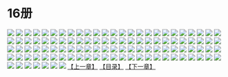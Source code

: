 # 16册
![](https://mao.mhtupian.com/uploads/img/7563/111245/1.jpg)
![](https://mao.mhtupian.com/uploads/img/7563/111245/2.jpg)
![](https://mao.mhtupian.com/uploads/img/7563/111245/3.jpg)
![](https://mao.mhtupian.com/uploads/img/7563/111245/4.jpg)
![](https://mao.mhtupian.com/uploads/img/7563/111245/5.jpg)
![](https://mao.mhtupian.com/uploads/img/7563/111245/6.jpg)
![](https://mao.mhtupian.com/uploads/img/7563/111245/7.jpg)
![](https://mao.mhtupian.com/uploads/img/7563/111245/8.jpg)
![](https://mao.mhtupian.com/uploads/img/7563/111245/9.jpg)
![](https://mao.mhtupian.com/uploads/img/7563/111245/10.jpg)
![](https://mao.mhtupian.com/uploads/img/7563/111245/11.jpg)
![](https://mao.mhtupian.com/uploads/img/7563/111245/12.jpg)
![](https://mao.mhtupian.com/uploads/img/7563/111245/13.jpg)
![](https://mao.mhtupian.com/uploads/img/7563/111245/14.jpg)
![](https://mao.mhtupian.com/uploads/img/7563/111245/15.jpg)
![](https://mao.mhtupian.com/uploads/img/7563/111245/16.jpg)
![](https://mao.mhtupian.com/uploads/img/7563/111245/17.jpg)
![](https://mao.mhtupian.com/uploads/img/7563/111245/18.jpg)
![](https://mao.mhtupian.com/uploads/img/7563/111245/19.jpg)
![](https://mao.mhtupian.com/uploads/img/7563/111245/20.jpg)
![](https://mao.mhtupian.com/uploads/img/7563/111245/21.jpg)
![](https://mao.mhtupian.com/uploads/img/7563/111245/22.jpg)
![](https://mao.mhtupian.com/uploads/img/7563/111245/23.jpg)
![](https://mao.mhtupian.com/uploads/img/7563/111245/24.jpg)
![](https://mao.mhtupian.com/uploads/img/7563/111245/25.jpg)
![](https://mao.mhtupian.com/uploads/img/7563/111245/26.jpg)
![](https://mao.mhtupian.com/uploads/img/7563/111245/27.jpg)
![](https://mao.mhtupian.com/uploads/img/7563/111245/28.jpg)
![](https://mao.mhtupian.com/uploads/img/7563/111245/29.jpg)
![](https://mao.mhtupian.com/uploads/img/7563/111245/30.jpg)
![](https://mao.mhtupian.com/uploads/img/7563/111245/31.jpg)
![](https://mao.mhtupian.com/uploads/img/7563/111245/32.jpg)
![](https://mao.mhtupian.com/uploads/img/7563/111245/33.jpg)
![](https://mao.mhtupian.com/uploads/img/7563/111245/34.jpg)
![](https://mao.mhtupian.com/uploads/img/7563/111245/35.jpg)
![](https://mao.mhtupian.com/uploads/img/7563/111245/36.jpg)
![](https://mao.mhtupian.com/uploads/img/7563/111245/37.jpg)
![](https://mao.mhtupian.com/uploads/img/7563/111245/38.jpg)
![](https://mao.mhtupian.com/uploads/img/7563/111245/39.jpg)
![](https://mao.mhtupian.com/uploads/img/7563/111245/40.jpg)
![](https://mao.mhtupian.com/uploads/img/7563/111245/41.jpg)
![](https://mao.mhtupian.com/uploads/img/7563/111245/42.jpg)
![](https://mao.mhtupian.com/uploads/img/7563/111245/43.jpg)
![](https://mao.mhtupian.com/uploads/img/7563/111245/44.jpg)
![](https://mao.mhtupian.com/uploads/img/7563/111245/45.jpg)
![](https://mao.mhtupian.com/uploads/img/7563/111245/46.jpg)
![](https://mao.mhtupian.com/uploads/img/7563/111245/47.jpg)
![](https://mao.mhtupian.com/uploads/img/7563/111245/48.jpg)
![](https://mao.mhtupian.com/uploads/img/7563/111245/49.jpg)
![](https://mao.mhtupian.com/uploads/img/7563/111245/50.jpg)
![](https://mao.mhtupian.com/uploads/img/7563/111245/51.jpg)
![](https://mao.mhtupian.com/uploads/img/7563/111245/52.jpg)
![](https://mao.mhtupian.com/uploads/img/7563/111245/53.jpg)
![](https://mao.mhtupian.com/uploads/img/7563/111245/54.jpg)
![](https://mao.mhtupian.com/uploads/img/7563/111245/55.jpg)
![](https://mao.mhtupian.com/uploads/img/7563/111245/56.jpg)
![](https://mao.mhtupian.com/uploads/img/7563/111245/57.jpg)
![](https://mao.mhtupian.com/uploads/img/7563/111245/58.jpg)
![](https://mao.mhtupian.com/uploads/img/7563/111245/59.jpg)
![](https://mao.mhtupian.com/uploads/img/7563/111245/60.jpg)
![](https://mao.mhtupian.com/uploads/img/7563/111245/61.jpg)
![](https://mao.mhtupian.com/uploads/img/7563/111245/62.jpg)
![](https://mao.mhtupian.com/uploads/img/7563/111245/63.jpg)
![](https://mao.mhtupian.com/uploads/img/7563/111245/64.jpg)
![](https://mao.mhtupian.com/uploads/img/7563/111245/65.jpg)
![](https://mao.mhtupian.com/uploads/img/7563/111245/66.jpg)
![](https://mao.mhtupian.com/uploads/img/7563/111245/67.jpg)
![](https://mao.mhtupian.com/uploads/img/7563/111245/68.jpg)
![](https://mao.mhtupian.com/uploads/img/7563/111245/69.jpg)
![](https://mao.mhtupian.com/uploads/img/7563/111245/70.jpg)
![](https://mao.mhtupian.com/uploads/img/7563/111245/71.jpg)
![](https://mao.mhtupian.com/uploads/img/7563/111245/72.jpg)
![](https://mao.mhtupian.com/uploads/img/7563/111245/73.jpg)
![](https://mao.mhtupian.com/uploads/img/7563/111245/74.jpg)
![](https://mao.mhtupian.com/uploads/img/7563/111245/75.jpg)
![](https://mao.mhtupian.com/uploads/img/7563/111245/76.jpg)
![](https://mao.mhtupian.com/uploads/img/7563/111245/77.jpg)
![](https://mao.mhtupian.com/uploads/img/7563/111245/78.jpg)
![](https://mao.mhtupian.com/uploads/img/7563/111245/79.jpg)
![](https://mao.mhtupian.com/uploads/img/7563/111245/80.jpg)
![](https://mao.mhtupian.com/uploads/img/7563/111245/81.jpg)
![](https://mao.mhtupian.com/uploads/img/7563/111245/82.jpg)
![](https://mao.mhtupian.com/uploads/img/7563/111245/83.jpg)
![](https://mao.mhtupian.com/uploads/img/7563/111245/84.jpg)
![](https://mao.mhtupian.com/uploads/img/7563/111245/85.jpg)
![](https://mao.mhtupian.com/uploads/img/7563/111245/86.jpg)
![](https://mao.mhtupian.com/uploads/img/7563/111245/87.jpg)
![](https://mao.mhtupian.com/uploads/img/7563/111245/88.jpg)
![](https://mao.mhtupian.com/uploads/img/7563/111245/89.jpg)
![](https://mao.mhtupian.com/uploads/img/7563/111245/90.jpg)
![](https://mao.mhtupian.com/uploads/img/7563/111245/91.jpg)
![](https://mao.mhtupian.com/uploads/img/7563/111245/92.jpg)
![](https://mao.mhtupian.com/uploads/img/7563/111245/93.jpg)
![](https://mao.mhtupian.com/uploads/img/7563/111245/94.jpg)
![](https://mao.mhtupian.com/uploads/img/7563/111245/95.jpg)
![](https://mao.mhtupian.com/uploads/img/7563/111245/96.jpg)
![](https://mao.mhtupian.com/uploads/img/7563/111245/97.jpg)
![](https://mao.mhtupian.com/uploads/img/7563/111245/98.jpg)
![](https://mao.mhtupian.com/uploads/img/7563/111245/99.jpg)
![](https://mao.mhtupian.com/uploads/img/7563/111245/100.jpg)
![](https://mao.mhtupian.com/uploads/img/7563/111245/101.jpg)
![](https://mao.mhtupian.com/uploads/img/7563/111245/102.jpg)
![](https://mao.mhtupian.com/uploads/img/7563/111245/103.jpg)
![](https://mao.mhtupian.com/uploads/img/7563/111245/104.jpg)
![](https://mao.mhtupian.com/uploads/img/7563/111245/105.jpg)
![](https://mao.mhtupian.com/uploads/img/7563/111245/106.jpg)
![](https://mao.mhtupian.com/uploads/img/7563/111245/107.jpg)
[【上一章】](./165.md)
[【目录】](./READMD.md)
[【下一章】](./167.md)
